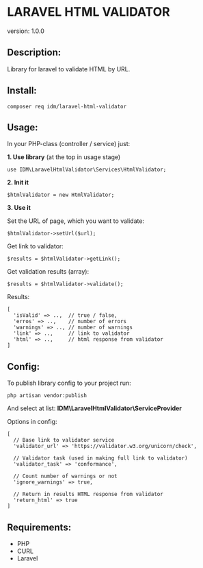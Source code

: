 # LARAVEL HTML VALIDATOR
version: 1.0.0

## Description:
Library for laravel to validate HTML by URL.


## Install:
```
composer req idm/laravel-html-validator
```

## Usage:

In your PHP-class (controller / service) just:

**1. Use library** (at the top in usage stage)
```
use IDM\LaravelHtmlValidator\Services\HtmlValidator;
```

**2. Init it**
```
$htmlValidator = new HtmlValidator;
```

**3. Use it**
   
Set the URL of page, which you want to validate:   
```
$htmlValidator->setUrl($url);
```
Get link to validator:
```
$results = $htmlValidator->getLink();
```
Get validation results (array):
```
$results = $htmlValidator->validate();
```
Results:
```
[
  'isValid' => ..,  // true / false, 
  'erros' => ..,    // number of errors 
  'warnings' => .., // number of warnings
  'link' => ..,     // link to validator
  'html' => ..,     // html response from validator
]
```

## Config:
To publish library config to your project run:
```
php artisan vendor:publish
```
And select at list: 
**IDM\LaravelHtmlValidator\ServiceProvider**

Options in config:
```
[
  // Base link to validator service
  'validator_url' => 'https://validator.w3.org/unicorn/check',
  
  // Validator task (used in making full link to validator)
  'validator_task' => 'conformance',
  
  // Count number of warnings or not
  'ignore_warnings' => true,
  
  // Return in results HTML response from validator
  'return_html' => true
]
```

## Requirements:
* PHP
* CURL
* Laravel